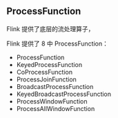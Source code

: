 ## ProcessFunction

Flink 提供了底层的流处理算子，

Flink 提供了 8 中 ProcessFunction：
- ProcessFunction
- KeyedProcessFunction
- CoProcessFunction
- ProcessJoinFunction
- BroadcastProcessFunction
- KeyedBroadcastProcessFunction
- ProcessWindowFunction
- ProcessAllWindowFunction
























 